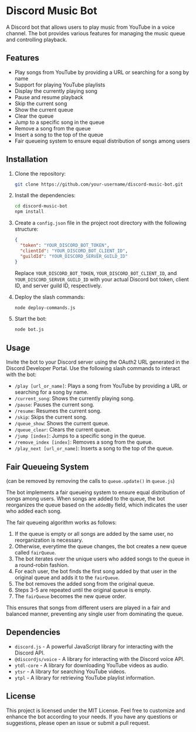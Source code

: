 # Discord Music Bot

A Discord bot that allows users to play music from YouTube in a voice channel. The bot provides various features for managing the music queue and controlling playback.

## Features

- Play songs from YouTube by providing a URL or searching for a song by name
- Support for playing YouTube playlists
- Display the currently playing song
- Pause and resume playback
- Skip the current song
- Show the current queue
- Clear the queue
- Jump to a specific song in the queue
- Remove a song from the queue
- Insert a song to the top of the queue
- Fair queueing system to ensure equal distribution of songs among users

## Installation

1. Clone the repository:
    ```bash
    git clone https://github.com/your-username/discord-music-bot.git
    ```
2. Install the dependencies:
    ```bash
    cd discord-music-bot
    npm install
    ```
3. Create a `config.json` file in the project root directory with the following structure:
    ```json
    {
      "token": "YOUR_DISCORD_BOT_TOKEN",
      "clientId": "YOUR_DISCORD_BOT_CLIENT_ID",
      "guildId": "YOUR_DISCORD_SERVER_GUILD_ID"
    }
    ```
    Replace `YOUR_DISCORD_BOT_TOKEN`, `YOUR_DISCORD_BOT_CLIENT_ID`, and `YOUR_DISCORD_SERVER_GUILD_ID` with your actual Discord bot token, client ID, and server guild ID, respectively.

4. Deploy the slash commands:
    ```bash
    node deploy-commands.js
    ```
5. Start the bot:
    ```bash
    node bot.js
    ```

## Usage

Invite the bot to your Discord server using the OAuth2 URL generated in the Discord Developer Portal.
Use the following slash commands to interact with the bot:

- `/play [url_or_name]`: Plays a song from YouTube by providing a URL or searching for a song by name.
- `/current_song`: Shows the currently playing song.
- `/pause`: Pauses the current song.
- `/resume`: Resumes the current song.
- `/skip`: Skips the current song.
- `/queue_show`: Shows the current queue.
- `/queue_clear`: Clears the current queue.
- `/jump [index]`: Jumps to a specific song in the queue.
- `/remove_index [index]`: Removes a song from the queue.
- `/play_next [url_or_name]`: Inserts a song to the top of the queue.

## Fair Queueing System

(can be removed by removing the calls to `queue.update()` in `queue.js`)

The bot implements a fair queueing system to ensure equal distribution of songs among users. When songs are added to the queue, the bot reorganizes the queue based on the `addedBy` field, which indicates the user who added each song.

The fair queueing algorithm works as follows:

1. If the queue is empty or all songs are added by the same user, no reorganization is necessary.
2. Otherwise, everytime the queue changes, the bot creates a new queue called `fairQueue`.
3. The bot iterates over the unique users who added songs to the queue in a round-robin fashion.
4. For each user, the bot finds the first song added by that user in the original queue and adds it to the `fairQueue`.
5. The bot removes the added song from the original queue.
6. Steps 3-5 are repeated until the original queue is empty.
7. The `fairQueue` becomes the new queue order.

This ensures that songs from different users are played in a fair and balanced manner, preventing any single user from dominating the queue.

## Dependencies

- `discord.js` - A powerful JavaScript library for interacting with the Discord API.
- `@discordjs/voice` - A library for interacting with the Discord voice API.
- `ytdl-core` - A library for downloading YouTube videos as audio.
- `ytsr` - A library for searching YouTube videos.
- `ytpl` - A library for retrieving YouTube playlist information.

## License

This project is licensed under the MIT License. Feel free to customize and enhance the bot according to your needs. If you have any questions or suggestions, please open an issue or submit a pull request.
